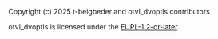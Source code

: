 Copyright (c) 2025 t-beigbeder and otvl_dvoptls contributors

otvl_dvoptls is licensed under the [EUPL-1.2-or-later](https://interoperable-europe.ec.europa.eu/sites/default/files/custom-page/attachment/2020-03/EUPL-1.2%20EN.txt).
